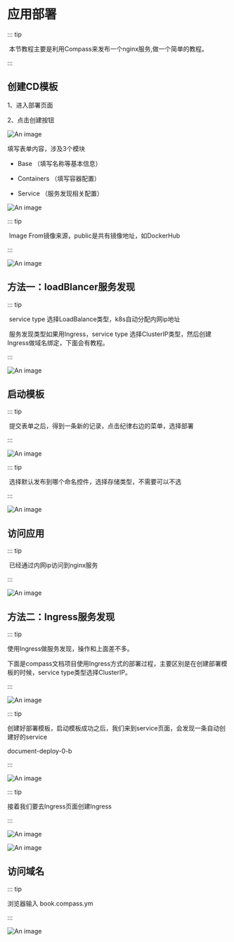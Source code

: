 # 应用部署

::: tip

​	本节教程主要是利用Compass来发布一个nginx服务,做一个简单的教程。

:::

## 创建CD模板

1、进入部署页面

2、点击创建按钮

![An image](./images/1.png)

填写表单内容，涉及3个模块

- Base （填写名称等基本信息）

- Containers （填写容器配置）

- Service （服务发现相关配置）

![An image](./images/002.png)



::: tip

​	Image From镜像来源，public是共有镜像地址，如DockerHub

:::

![An image](./images/003.png)



## 方法一：loadBlancer服务发现

::: tip

​	service type 选择LoadBalance类型，k8s自动分配内网ip地址

​	服务发现类型如果用Ingress，service type 选择ClusterIP类型，然后创建Ingress做域名绑定，下面会有教程。

:::



![An image](./images/004.png)

## 启动模板

::: tip

​	提交表单之后，得到一条新的记录，点击纪律右边的菜单，选择部署

:::

![An image](./images/005.png)



::: tip

​	选择默认发布到哪个命名控件，选择存储类型，不需要可以不选

:::

![An image](./images/006.png)

## 访问应用

::: tip

​	已经通过内网ip访问到nginx服务

:::

![An image](./images/008.png)

## 方法二：Ingress服务发现

::: tip

使用Ingress做服务发现，操作和上面差不多。

下面是compass文档项目使用Ingress方式的部署过程，主要区别是在创建部署模板的时候，service type类型选择ClusterIP。

:::





![An image](./images/009.png)

::: tip

创建好部署模板，启动模板成功之后，我们来到service页面，会发现一条自动创建好的service

document-deploy-0-b

:::

![An image](./images/010.png)



::: tip

接着我们要去Ingress页面创建Ingress

:::

![An image](./images/011.png)

![An image](./images/012.png)



## 访问域名

::: tip

浏览器输入 book.compass.ym

:::

![An image](./images/013.png)